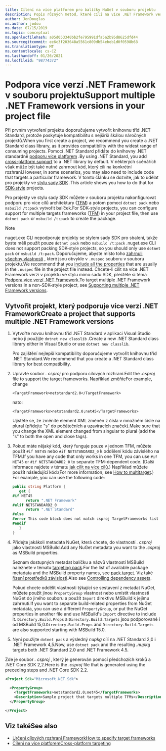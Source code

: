 ```yaml
---
title: Cílení na více platforem pro balíčky NuGet v souboru projektu
description: Popis různých metod, které cílí na více .NET Framework verzí z jednoho balíčku NuGet v souboru projektu.
author: JonDouglas
ms.author: jodou
ms.date: 07/15/2019
ms.topic: conceptual
ms.openlocfilehash: a05d053340bb2fe795991dfa5a2b95d8625dfd44
ms.sourcegitcommit: ee6c3f203648a5561c809db54ebeb1d0f0598b68
ms.translationtype: MT
ms.contentlocale: cs-CZ
ms.lasthandoff: 01/26/2021
ms.locfileid: "98774372"
---
```

# <a name="support-multiple-net-framework-versions-in-your-project-file"></a><span data-ttu-id="9107e-103">Podpora více verzí .NET Framework v souboru projektu</span><span class="sxs-lookup"><span data-stu-id="9107e-103">Support multiple .NET Framework versions in your project file</span></span>

<span data-ttu-id="9107e-104">Při prvním vytvoření projektu doporučujeme vytvořit knihovnu tříd .NET Standard, protože poskytuje kompatibilitu s nejširší škálou náročných projektů.</span><span class="sxs-lookup"><span data-stu-id="9107e-104">When you first create a project, we recommend you create a .NET Standard class library, as it provides compatibility with the widest range of consuming projects.</span></span> <span data-ttu-id="9107e-105">Pomocí .NET Standard přidáte do knihovny .NET standardně [podporu více platforem](/dotnet/standard/library-guidance/cross-platform-targeting) .</span><span class="sxs-lookup"><span data-stu-id="9107e-105">By using .NET Standard, you add [cross-platform support](/dotnet/standard/library-guidance/cross-platform-targeting) to a .NET library by default.</span></span> <span data-ttu-id="9107e-106">V některých scénářích však může být také nutné zahrnout kód, který cílí na konkrétní rozhraní.</span><span class="sxs-lookup"><span data-stu-id="9107e-106">However, in some scenarios, you may also need to include code that targets a particular framework.</span></span> <span data-ttu-id="9107e-107">V tomto článku se dozvíte, jak to udělat pro projekty ve [stylu sady SDK](../resources/check-project-format.md) .</span><span class="sxs-lookup"><span data-stu-id="9107e-107">This article shows you how to do that for [SDK-style](../resources/check-project-format.md) projects.</span></span>

<span data-ttu-id="9107e-108">Pro projekty ve stylu sady SDK můžete v souboru projektu nakonfigurovat podporu pro více cílů architektury ([TFM](/dotnet/standard/frameworks)) a potom pomocí `dotnet pack` nebo `msbuild /t:pack` vytvořit balíček.</span><span class="sxs-lookup"><span data-stu-id="9107e-108">For SDK-style projects, you can configure support for multiple targets frameworks ([TFM](/dotnet/standard/frameworks)) in your project file, then use `dotnet pack` or `msbuild /t:pack` to create the package.</span></span>

> [!NOTE]
> <span data-ttu-id="9107e-109">nuget.exe CLI nepodporuje projekty se stylem sady SDK pro sbalení, takže byste měli použít pouze `dotnet pack` nebo `msbuild /t:pack` .</span><span class="sxs-lookup"><span data-stu-id="9107e-109">nuget.exe CLI does not support packing SDK-style projects, so you should only use `dotnet pack` or `msbuild /t:pack`.</span></span> <span data-ttu-id="9107e-110">Doporučujeme, abyste místo toho [zahrnuli všechny vlastnosti](../reference/msbuild-targets.md#pack-target) , které jsou obvykle v `.nuspec` souboru v souboru projektu.</span><span class="sxs-lookup"><span data-stu-id="9107e-110">We recommend that you [include all the properties](../reference/msbuild-targets.md#pack-target) that are usually in the `.nuspec` file in the project file instead.</span></span> <span data-ttu-id="9107e-111">Chcete-li cílit na více .NET Framework verzí v projektu ve stylu mimo sadu SDK, přečtěte si téma [Podpora více verzí .NET Framework](supporting-multiple-target-frameworks.md).</span><span class="sxs-lookup"><span data-stu-id="9107e-111">To target multiple .NET Framework versions in a non-SDK-style project, see [Supporting multiple .NET Framework versions](supporting-multiple-target-frameworks.md).</span></span>

## <a name="create-a-project-that-supports-multiple-net-framework-versions"></a><span data-ttu-id="9107e-112">Vytvořit projekt, který podporuje více verzí .NET Framework</span><span class="sxs-lookup"><span data-stu-id="9107e-112">Create a project that supports multiple .NET Framework versions</span></span>

1. <span data-ttu-id="9107e-113">Vytvořte novou knihovnu tříd .NET Standard v aplikaci Visual Studio nebo ji použijte `dotnet new classlib` .</span><span class="sxs-lookup"><span data-stu-id="9107e-113">Create a new .NET Standard class library either in Visual Studio or use `dotnet new classlib`.</span></span>

   <span data-ttu-id="9107e-114">Pro zajištění nejlepší kompatibility doporučujeme vytvořit knihovnu tříd .NET Standard.</span><span class="sxs-lookup"><span data-stu-id="9107e-114">We recommend that you create a .NET Standard class library for best compatibility.</span></span>

2. <span data-ttu-id="9107e-115">Upravte soubor *. csproj* pro podporu cílových rozhraní.</span><span class="sxs-lookup"><span data-stu-id="9107e-115">Edit the *.csproj* file to support the target frameworks.</span></span> <span data-ttu-id="9107e-116">Například změňte</span><span class="sxs-lookup"><span data-stu-id="9107e-116">For example, change</span></span>
   
   `<TargetFramework>netstandard2.0</TargetFramework>`
   
   <span data-ttu-id="9107e-117">na</span><span class="sxs-lookup"><span data-stu-id="9107e-117">to:</span></span>
   
   `<TargetFrameworks>netstandard2.0;net45</TargetFrameworks>`

   <span data-ttu-id="9107e-118">Ujistěte se, že změníte element XML změněn z čísla v množném čísle na plural (přidejte "s" do počátečních a uzavíracích značek).</span><span class="sxs-lookup"><span data-stu-id="9107e-118">Make sure that you change the XML element changed from singular to plural (add the "s" to both the open and close tags).</span></span>

3. <span data-ttu-id="9107e-119">Pokud máte nějaký kód, který funguje pouze v jednom TFM, můžete použít `#if NET45` nebo `#if NETSTANDARD2_0` k oddělení kódu závislého na TFM.</span><span class="sxs-lookup"><span data-stu-id="9107e-119">If you have any code that only works in one TFM, you can use `#if NET45` or `#if NETSTANDARD2_0` to separate TFM-dependent code.</span></span> <span data-ttu-id="9107e-120">(Další informace najdete v tématu [jak cílit na více cílů](/dotnet/core/tutorials/libraries#how-to-multitarget).) Například můžete použít následující kód:</span><span class="sxs-lookup"><span data-stu-id="9107e-120">(For more information, see [How to multitarget](/dotnet/core/tutorials/libraries#how-to-multitarget).) For example, you can use the following code:</span></span>

   ```csharp
   public string Platform {
      get {
   #if NET45
         return ".NET Framework"
   #elif NETSTANDARD2_0
         return ".NET Standard"
   #else
   #error This code block does not match csproj TargetFrameworks list
   #endif
      }
   }
   ```

4. <span data-ttu-id="9107e-121">Přidejte jakákoli metadata NuGet, která chcete, do vlastností *. csproj* jako vlastnosti MSBuild.</span><span class="sxs-lookup"><span data-stu-id="9107e-121">Add any NuGet metadata you want to the *.csproj* as MSBuild properties.</span></span>

   <span data-ttu-id="9107e-122">Seznam dostupných metadat balíčku a názvů vlastností MSBuild naleznete v tématu [targeting pack](../reference/msbuild-targets.md#pack-target).</span><span class="sxs-lookup"><span data-stu-id="9107e-122">For the list of available package metadata and the MSBuild property names, see [pack target](../reference/msbuild-targets.md#pack-target).</span></span> <span data-ttu-id="9107e-123">Viz také [řízení prostředků závislosti](../consume-packages/package-references-in-project-files.md#controlling-dependency-assets).</span><span class="sxs-lookup"><span data-stu-id="9107e-123">Also see [Controlling dependency assets](../consume-packages/package-references-in-project-files.md#controlling-dependency-assets).</span></span>

   <span data-ttu-id="9107e-124">Pokud chcete oddělit vlastnosti týkající se sestavení z metadat NuGet, můžete použít jinou `PropertyGroup` vlastnost nebo umístit vlastnosti NuGet do jiného souboru a použít `Import` direktivu MSBuild k jejímu zahrnutí.</span><span class="sxs-lookup"><span data-stu-id="9107e-124">If you want to separate build-related properties from NuGet metadata, you can use a different `PropertyGroup`, or put the NuGet properties in another file and use MSBuild's `Import` directive to include it.</span></span> <span data-ttu-id="9107e-125">`Directory.Build.Props` a `Directory.Build.Targets` jsou podporované i od MSBuild 15,0.</span><span class="sxs-lookup"><span data-stu-id="9107e-125">`Directory.Build.Props` and `Directory.Build.Targets` are also supported starting with MSBuild 15.0.</span></span>

5. <span data-ttu-id="9107e-126">Nyní použijte `dotnet pack` a výsledný *nupkg* cílí na .NET Standard 2,0 i .NET Framework 4,5.</span><span class="sxs-lookup"><span data-stu-id="9107e-126">Now, use `dotnet pack` and the resulting *.nupkg* targets both .NET Standard 2.0 and .NET Framework 4.5.</span></span>

<span data-ttu-id="9107e-127">Zde je soubor *. csproj* , který je generován pomocí předchozích kroků a .NET Core SDK 2,2.</span><span class="sxs-lookup"><span data-stu-id="9107e-127">Here is the *.csproj* file that is generated using the preceding steps and .NET Core SDK 2.2.</span></span>

```xml
<Project Sdk="Microsoft.NET.Sdk">

  <PropertyGroup>
    <TargetFrameworks>netstandard2.0;net45</TargetFrameworks>
    <Description>Sample project that targets multiple TFMs</Description>
  </PropertyGroup>

</Project>
```

## <a name="see-also"></a><span data-ttu-id="9107e-128">Viz také</span><span class="sxs-lookup"><span data-stu-id="9107e-128">See also</span></span>

* [<span data-ttu-id="9107e-129">Určení cílových rozhraní Framework</span><span class="sxs-lookup"><span data-stu-id="9107e-129">How to specify target frameworks</span></span>](/dotnet/standard/frameworks#how-to-specify-target-frameworks)
* [<span data-ttu-id="9107e-130">Cílení na více platforem</span><span class="sxs-lookup"><span data-stu-id="9107e-130">Cross-platform targeting</span></span>](/dotnet/standard/library-guidance/cross-platform-targeting)
